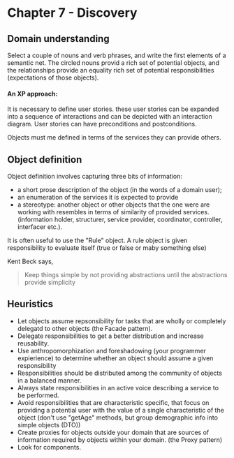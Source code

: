 Chapter 7 - Discovery
=====================

Domain understanding
--------------------
Select a couple of nouns and verb phrases, 
and write the first elements of a semantic net.
The circled nouns provid a rich set of potential objects,
and the relationships provide an equality rich set 
of potential responsibilities (expectations of those objects).

#### An XP approach:
It is necessary to define user stories. 
these user stories can be expanded into a sequence of interactions
and can be depicted with an interaction diagram.
User stories can have preconditions and postconditions.

Objects must me defined in terms of the services
they can provide others.


Object definition
-----------------
Object definition involves capturing three bits of information:
- a short prose description of the object 
  (in the words of a domain user);
- an enumeration of the services it is expected to provide
- a stereotype: another object or other objects that the one
  were are working with resembles in terms of similarity
  of provided services.
  (information holder, structurer, service provider,
   coordinator, controller, interfacer etc.).
   
It is often useful to use the "Rule" object.
A rule object is given responsibility to evaluate itself 
(true or false or maby something else)
 
Kent Beck says, 
> Keep things simple by not providing abstractions
> until the abstractions provide simplicity

Heuristics
----------
- Let objects assume repsonsibility for tasks
  that are wholly or completely delegatd to other objects
  (the Facade pattern).
- Delegate responsibilities to get a better distribution
  and increase reusability.
- Use anthropomorphization and foreshadowing (your programmer expierience)
  to determine whether an object should assume a given responsibility
- Responsibilities should be distributed among the community of objects
  in a balanced manner.
- Always state responsibilities in an active voice
  describing a service to be performed.
- Avoid responsibilities that are characteristic specific,
  that focus on providing a potential user with the value 
  of a single characteristic of the object
  (don't use "getAge" methods, but group demographic info 
   into simple objects (DTO))
- Create proxies for objects outside your domain 
  that are sources of information required by objects within your domain.
  (the Proxy pattern)
- Look for components.
